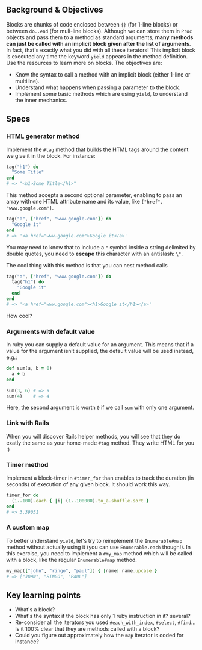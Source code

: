 ## Background & Objectives

Blocks are chunks of code enclosed between `{}` (for 1-line blocks) or between `do..end` (for muli-line blocks).
Although we can store them in `Proc` objects and pass them to a method as standard arguments, **many methods can just be called with an implicit block given after the list of arguments**. In fact, that's exactly what you did with all these iterators! This implicit block is executed any time the keyword `yield` appears in the method definition. Use the resources to learn more on blocks. The objectives are:

- Know the syntax to call a method with an implicit block (either 1-line or multiline).
- Understand what happens when passing a parameter to the block.
- Implement some basic methods which are using `yield`, to understand the inner mechanics.

## Specs

### HTML generator method

Implement the `#tag` method that builds the HTML tags around the content we give it in the block. For instance:

```ruby
tag("h1") do
  "Some Title"
end
# => "<h1>Some Title</h1>"
```

This method accepts a second optional parameter, enabling to pass an array with one HTML attribute name and its value, like `["href", "www.google.com"]`.

```ruby
tag("a", ["href", "www.google.com"]) do
  "Google it"
end
# => '<a href="www.google.com">Google it</a>'
```

You may need to know that to include a `"` symbol inside a string delimited by double quotes,
you need to **escape** this character with an antislash: `\"`.

The cool thing with this method is that you can nest method calls

```ruby
tag("a", ["href", "www.google.com"]) do
  tag("h1") do
    "Google it"
  end
end
# => '<a href="www.google.com"><h1>Google it</h1></a>'
```

How cool?

### Arguments with default value

In ruby you can supply a default value for an argument. This means that if a value for the argument isn’t supplied, the default value will be used instead, e.g.:

```ruby
def sum(a, b = 0)
  a + b
end

sum(3, 6) # => 9
sum(4)    # => 4
```

Here, the second argument is worth `0` if we call `sum` with only one argument.

### Link with Rails

When you will discover Rails helper methods, you will see that they do exatly the same as your home-made `#tag` method. They write HTML for you :)

### Timer method

Implement a block-timer in `#timer_for` than enables to track the duration (in seconds) of execution of any given block. It should work this way.

```ruby
timer_for do
  (1..100).each { |i| (1..100000).to_a.shuffle.sort }
end
# => 3.39051
```

### A custom map

To better understand `yield`, let's try to reimplement the `Enumerable#map` method without actually using it (you can use `Enumerable.each` though!). In this exercise, you need to implement a `#my_map` method which will be called with a block, like the regular `Enumerable#map` method.

```ruby
my_map(["john", "ringo", "paul"]) { |name| name.upcase }
# => ["JOHN", "RINGO", "PAUL"]
```

## Key learning points

- What's a block?
- What's the syntax if the block has only 1 ruby instruction in it? several?
- Re-consider all the iterators you used `#each_with_index`, `#select`, `#find`... Is it 100% clear that they are methods called with a block?
- Could you figure out approximately how the `map` iterator is coded for instance?

